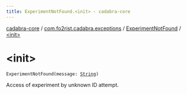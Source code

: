 ```yaml
---
title: ExperimentNotFound.<init> - cadabra-core
---
```


[cadabra-core](../../index.html) / [com.fo2rist.cadabra.exceptions](../index.html) / [ExperimentNotFound](index.html) / [&lt;init&gt;](./-init-.html)

# &lt;init&gt;

`ExperimentNotFound(message: `[`String`](https://kotlinlang.org/api/latest/jvm/stdlib/kotlin/-string/index.html)`)`

Access of experiment by unknown ID attempt.


